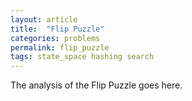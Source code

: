 ```yaml
---
layout: article
title:  "Flip Puzzle"
categories: problems
permalink: flip_puzzle
tags: state_space hashing search
---
```


The analysis of the Flip Puzzle goes here.

